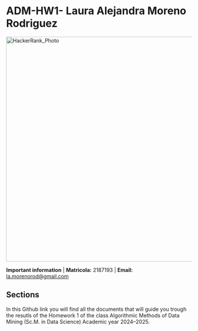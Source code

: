 # **ADM-HW1- Laura Alejandra Moreno Rodriguez**
<img width="609" alt="HackerRank_Photo" src="https://github.com/user-attachments/assets/989ddb60-84cf-48e4-b8e8-6ba7e7856a48">

**Important information**  | **Matricola:** 2187193 | **Email:** la.morenorod@gmail.com


## Sections
In this Github link you will find all the documents that will guide you trough the resutls of the Homework 1 of the class Algorithmic Methods of Data Mining (Sc.M. in Data Science)
Academic year 2024–2025.




